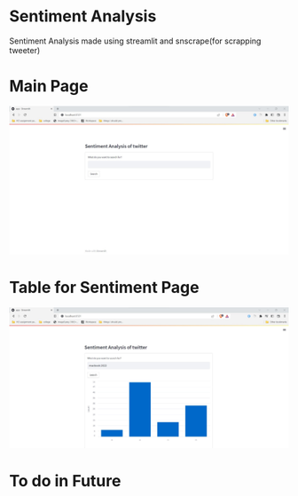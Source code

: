 # Sentiment Analysis
Sentiment Analysis made using streamlit and snscrape(for scrapping tweeter)


# Main Page 
<img src ='figure/main.jpg'>

# Table for Sentiment Page 
<img src ='figure/table.jpg'>

# To do in Future


